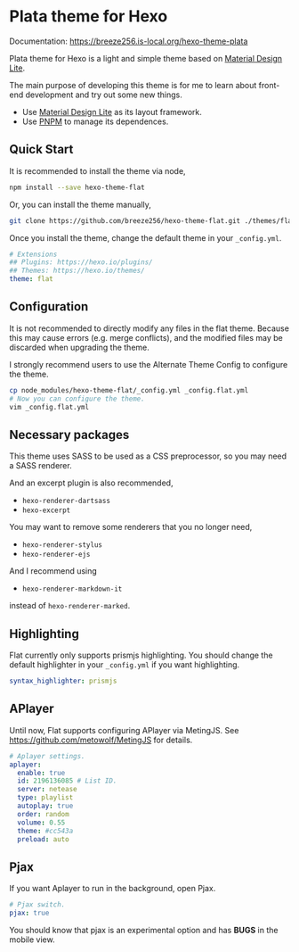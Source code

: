 # Plata theme for Hexo

Documentation: https://breeze256.is-local.org/hexo-theme-plata

Plata theme for Hexo is a light and simple theme based on
[Material Design Lite](https://getmdl.io/).

The main purpose of developing this theme is for me to learn about front-end 
development and try out some new things.

* Use [Material Design Lite](https://getmdl.io/) as its layout framework.
* Use [PNPM](https://pnpm.io/) to manage its dependences.

## Quick Start

It is recommended to install the theme via node,

```bash
npm install --save hexo-theme-flat
```

Or, you can install the theme manually,

```bash
git clone https://github.com/breeze256/hexo-theme-flat.git ./themes/flat
```

Once you install the theme, change the default theme in your `_config.yml`.

``` yaml
# Extensions
## Plugins: https://hexo.io/plugins/
## Themes: https://hexo.io/themes/
theme: flat
```

## Configuration

It is not recommended to directly modify any files in the flat theme. Because this may cause errors (e.g. merge conflicts), and the modified files may be discarded when upgrading the theme.

I strongly recommend users to use the Alternate Theme Config to configure the theme.

``` bash
cp node_modules/hexo-theme-flat/_config.yml _config.flat.yml
# Now you can configure the theme.
vim _config.flat.yml
```

## Necessary packages

This theme uses SASS to be used as a CSS preprocessor, so you may need a SASS renderer. 

And an excerpt plugin is also recommended,

* `hexo-renderer-dartsass`
* `hexo-excerpt`

You may want to remove some renderers that you no longer need,

* `hexo-renderer-stylus`
* `hexo-renderer-ejs`

And I recommend using

* `hexo-renderer-markdown-it`

instead of `hexo-renderer-marked`.

## Highlighting

Flat currently only supports prismjs highlighting.
You should change the default highlighter in your `_config.yml` if you want highlighting.

``` yaml
syntax_highlighter: prismjs
```

## APlayer

Until now, Flat supports configuring APlayer via MetingJS. See https://github.com/metowolf/MetingJS for details.

``` yaml
# Aplayer settings.
aplayer:
  enable: true
  id: 2196136085 # List ID.
  server: netease
  type: playlist
  autoplay: true
  order: random
  volume: 0.55
  theme: #cc543a
  preload: auto
```

## Pjax

If you want Aplayer to run in the background, open Pjax.

``` yaml
# Pjax switch.
pjax: true
```

You should know that pjax is an experimental option and has **BUGS** in the mobile view.
